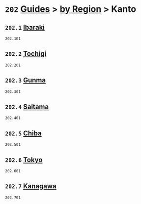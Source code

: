# `202` [Guides](../../) > [by Region](../) > Kanto

## `202.1` [Ibaraki](ibaraki)
`202.101` [](ibaraki/)

## `202.2` [Tochigi](tochigi)
`202.201` [](tochigi/)

## `202.3` [Gunma](gunma)
`202.301` [](gunma/)

## `202.4` [Saitama](saitama)
`202.401` [](saitama/)

## `202.5` [Chiba](chiba)
`202.501` [](chiba/)

## `202.6` [Tokyo](tokyo)
`202.601` [](tokyo/)

## `202.7` [Kanagawa](kanagawa)
`202.701` [](kanagawa/)
